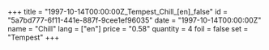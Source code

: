 +++
title = "1997-10-14T00:00:00Z_Tempest_Chill_[en]_false"
id = "5a7bd777-6f11-441e-887f-9cee1ef96035"
date = "1997-10-14T00:00:00Z"
name = "Chill"
lang = ["en"]
price = "0.58"
quantity = 4
foil = false
set = "Tempest"
+++
